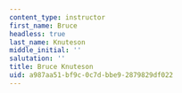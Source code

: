 ```yaml
---
content_type: instructor
first_name: Bruce
headless: true
last_name: Knuteson
middle_initial: ''
salutation: ''
title: Bruce Knuteson
uid: a987aa51-bf9c-0c7d-bbe9-2879829df022
---
```

